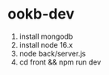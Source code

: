 # ookb-dev

1. install mongodb
2. install node 16.x
3. node back/server.js
4. cd front && npm run dev
